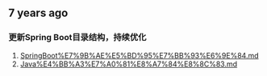 ## 7 years ago
### 更新Spring Boot目录结构，持续优化
1. [SpringBoot%E7%9B%AE%E5%BD%95%E7%BB%93%E6%9E%84.md](https://gitee.com/bert_j/userful-code/blob/master/docs/SpringBoot%E7%9B%AE%E5%BD%95%E7%BB%93%E6%9E%84.md)
2. [Java%E4%BB%A3%E7%A0%81%E8%A7%84%E8%8C%83.md](https://gitee.com/bert_j/userful-code/blob/master/docs/Java%E4%BB%A3%E7%A0%81%E8%A7%84%E8%8C%83.md)
